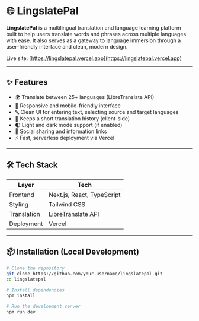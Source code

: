 # 🌐 LingslatePal

**LingslatePal** is a multilingual translation and language learning platform built to help users translate words and phrases across multiple languages with ease. It also serves as a gateway to language immersion through a user-friendly interface and clean, modern design.

Live site: [https://lingslatepal.vercel.app](https://lingslatepal.vercel.app)

---

## ✨ Features

- 🌍 Translate between 25+ languages (LibreTranslate API)
- 📱 Responsive and mobile-friendly interface
- 🔤 Clean UI for entering text, selecting source and target languages
- 💾 Keeps a short translation history (client-side)
- 🌓 Light and dark mode support (if enabled)
- 🔗 Social sharing and information links
- ⚡ Fast, serverless deployment via Vercel

---

## 🛠 Tech Stack

| Layer        | Tech                                 |
|--------------|--------------------------------------|
| Frontend     | Next.js, React, TypeScript           |
| Styling      | Tailwind CSS                         |
| Translation  | [LibreTranslate](https://libretranslate.com) API |
| Deployment   | Vercel                               |

---

## 📦 Installation (Local Development)

```bash
# Clone the repository
git clone https://github.com/your-username/lingslatepal.git
cd lingslatepal

# Install dependencies
npm install

# Run the development server
npm run dev
